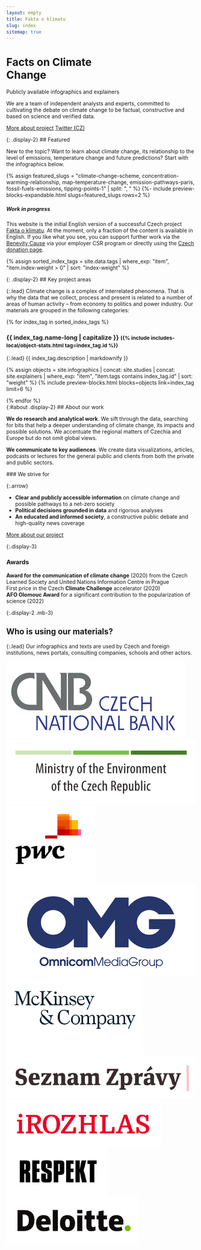 ```yaml
---
layout: empty
title: Fakta o klimatu
slug: index
sitemap: true
---
```

<div class="section intro pb-4">
    <div class="container">
        <h1 class="display-1" id="home">Facts on Climate<br>Change</h1>
        <span class="tagline">Publicly available <span class='nobr'>infographics and explainers</span></span>
        <p>We are a team of independent analysts and experts, committed to cultivating the debate on climate change to be factual, constructive and based on science and verified data.</p>
        <p class="intro-buttons">
            <a href="#about" class="btn btn-secondary"><i class="fas fa-fw fa-info"></i> More about project</a>
            <a href="https://twitter.com/{{ site.twitter }}" class="btn btn-secondary"><i class="fab fa-fw fa-twitter"></i> Twitter (CZ)</a>
        </p>
    </div>
</div>

<div class="section pt-4 bg-extralight-blue"><div class="container" markdown="1">
{: .display-2}
## Featured

<p class="lead mb-0">New to the topic? Want to learn about climate change, its relationship to the level of emissions, temperature change and future predictions? Start with the infographics below.</p>
{% assign featured_slugs = "climate-change-scheme, concentration-warming-relationship, map-temperature-change, emission-pathways-paris, fossil-fuels-emissions, tipping-points-1" | split: ", " %}
{%- include preview-blocks-expandable.html slugs=featured_slugs rows=2 %}
<div class="alert alert-info data-staleness" role="alert">
    <h5 class="alert-heading"><i class="fas fa-lightbulb"></i> Work in progress </h5>
    <p>This website is the initial English version of a successful Czech project <a href="https://faktaoklimatu.cz">Fakta o klimatu</a>. At the moment, only a fraction of the content is available in English. If you like what you see, you can support further work via the <a href="{{ site.benevity }}">Benevity Cause</a> via your employer CSR program or directly using the <a href="{{ site.fundraising }}">Czech donation page</a>.</p>
</div>
</div></div>

{% assign sorted_index_tags = site.data.tags | where_exp: "item", "item.index-weight > 0" | sort: "index-weight" %}
<div class="section"><div class="container" markdown="1">
{: .display-2}
## Key project areas

{:.lead}
Climate change is a complex of interrelated phenomena. That is why the data that we collect, process and present is related to a number of areas of human activity – from economy to politics and power industry. Our materials are grouped in the following categories:

<div class="accordion" id="accordionExample">
{% for index_tag in sorted_index_tags %}
<div class="accordion-item">
    <div class="accordion-header collapsed" id="heading_{{ index_tag.id }}" role="button" data-toggle="collapse" data-target="#collapse_{{ index_tag.id }}" aria-expanded="false" aria-controls="collapse_{{ index_tag.id }}">
        <h3 class="display-3">
        <span class="fa fa-fw fa-chevron-up"></span>
        {{ index_tag.name-long | capitalize }}
        <small class="text-secondary d-none d-md-inline">({% include includes-local/object-stats.html tag=index_tag.id %})</small>
        </h3>
    </div>
    <div class="collapse" id="collapse_{{ index_tag.id }}"  aria-labelledby="heading_{{ index_tag.id }}" data-parent="#accordionExample" markdown="1">
{:.lead}
{{ index_tag.description | markdownify }}

{% assign objects = site.infographics | concat: site.studies | concat: site.explainers | where_exp: "item", "item.tags contains index_tag.id" | sort: "weight" %}
{% include preview-blocks.html blocks=objects link=index_tag limit=6 %}

</div>
</div>
{% endfor %}
</div> <!-- accordion end -->

</div></div>
<div class="section"><div class="container clearfix" markdown="1">
{:#about .display-2}
## About our work

<div class="row about-us lead mb-5 justify-content-between">
<div class="col-12 col-md-6 pt-2 pt-md-4" markdown="1">

**We do research and analytical work**. We sift through the data, searching for bits that help a deeper understanding of climate change, its impacts and possible solutions. We accentuate the regional matters of Czechia and Europe but do not omit global views.

**We communicate to key audiences**. We create data visualizations, articles, podcasts or lectures for the general public and clients from both the private and public sectors.

</div>
<div class="col-12 col-md-6 col-lg-5 pt-4" markdown="1">
### We strive for

{:.arrow}
* **Clear and publicly accessible information** on climate change and possible pathways to a net-zero society
* **Political decisions grounded in data** and rigorous analyses
* **An educated and informed society**, a constructive public debate and high-quality news coverage
</div>

<div class="col-12 mt-3">
<a href="/about" class="btn btn-primary btn-md-lg"><i class="fas fa-fw fa-info"></i> More about our project</a>
</div>
</div>

{:.display-3}
### Awards

<div class="row about-us lead">
    <div class="col-12 col-md-6 col-lg-4 p-3 p-md-4 price">
        <div class="price-1"></div>
        <div>
            <strong>Award for the communication of climate change</strong> (2020) from the Czech Learned Society and United Nations Information Centre in Prague
        </div>
    </div>
    <div class="col-12 col-md-6 col-lg-4 p-3 p-md-4 price">
        <div class="price-2"></div>
        <div>
            First price in the Czech <strong>Climate Challenge</strong> accelerator (2020)
        </div>
    </div>
    <div class="col-12 col-md-6 col-lg-4 p-3 p-md-4 price">
        <div class="price-3"></div>
        <div>
            <strong>AFO Olomouc Award</strong> for a significant contribution to the popularization of science (2022)
        </div>
    </div>
</div>

</div></div>
<div class="section"><div class="container clearfix" markdown="1">

{:.display-2 .mb-3}
## Who is using our materials?

{:.lead}
Our infographics and texts are used by Czech and foreign institutions, news portals, consulting companies, schools and other actors.

<div class="logos mt-md-5 mb-md-4">
<img loading="eager" class="small" src="/assets-local/about/logo-cnb.png" alt="Czech National Bank">
<img loading="eager" class="small" src="/assets-local/about/logo-mzp.png" alt="Ministry of the Environment of the Czech Republic">
<img loading="eager" src="/assets-local/about/logo-pwc.png" alt="PwC">
<img loading="eager" class="small" src="/assets-local/about/logo-omg.png" alt="OMG Media Group">
<img loading="eager" src="/assets-local/about/logo-mckinsey.png" alt="McKinsey">
<img loading="eager" class="small" src="/assets-local/about/logo-seznam-zpravy.png" alt="Seznam Zprávy">
<img loading="eager" class="small" src="/assets-local/about/logo-irozhlas.png" alt="iRozhlas">
<img loading="eager" class="small" src="/assets-local/about/logo-respekt.png" alt="Respekt">
<img loading="eager" class="small" src="/assets-local/about/logo-deloitte.png" alt="Deloitte">
</div>

</div></div>
